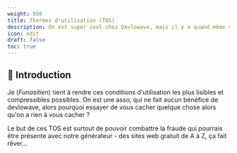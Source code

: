 ```yaml
---
weight: 950
title: Thermes d'utilisation (TOS)
description: On est super cool chez Devlowave, mais il y a quand même quelques petites chose à respecter pour avoir un site sur Devloweb.
icon: edit
draft: false
toc: true
---
```

## 🔰 Introduction
Je (*Funasitien*) tient à rendre ces conditions d'utilisation les plus lisibles et compressibles possibles. On est une asso, qui ne fait aucun bénéfice de devlowave, alors pourquoi essayer de vous cacher quelque chose alors qu'on a rien à vous cacher ? 

Le but de ces TOS est surtout de pouvoir combattre la fraude qui pourrais être présente avec notre générateur - des sites web gratuit de A à Z, ça fait rêver...